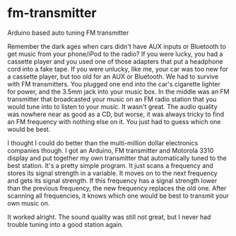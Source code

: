 # fm-transmitter
Arduino based auto tuning FM transmitter

Remember the dark ages when cars didn't have AUX inputs or Bluetooth to get music from your phone/iPod to the radio? If you were lucky, you had a cassette player and you used one of those adapters that put a headphone cord into a fake tape. If you were unlucky, like me, your car was too new for a cassette player, but too old for an AUX or Bluetooth. We had to survive with FM transmitters. You plugged one end into the car's cigarette lighter for power, and the 3.5mm jack into your music box. In the middle was an FM transmitter that broadcasted your music on an FM radio station that you would tune into to listen to your music. It wasn't great. The audio quality was nowhere near as good as a CD, but worse, it was always tricky to find an FM frequency with nothing else on it. You just had to guess which one would be best.

I thought I could do better than the multi-million dollar electronics companies though. I got an Arduino, FM transmitter and Motorola 3310 display and put together my own transmitter that automatically tuned to the best station. It's a pretty simple program. It just scans a  frequency and stores its signal strength in a variable. It moves on to the next frequency and gets its signal strength. If this frequency has a signal strength lower than the previous frequency, the new frequency replaces the old one. After scanning all frequencies, it knows which one would be best to transmit your own music on.

It worked alright. The sound quality was still not great, but I never had trouble tuning into a good station again.
